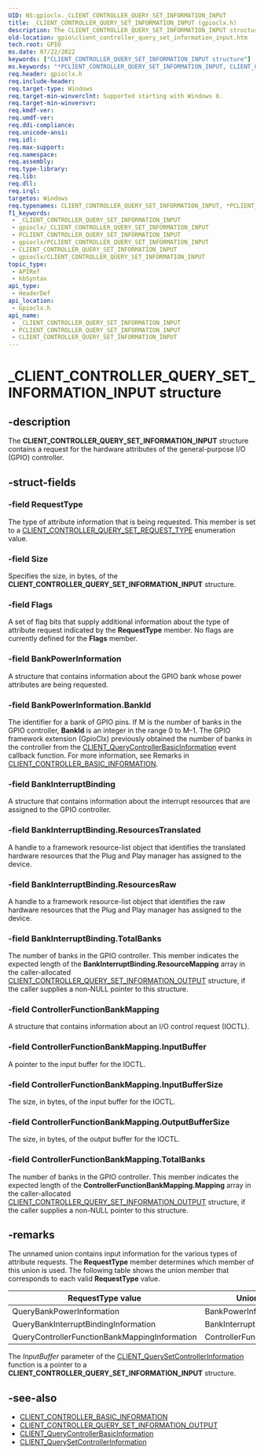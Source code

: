 ```yaml
---
UID: NS:gpioclx._CLIENT_CONTROLLER_QUERY_SET_INFORMATION_INPUT
title: _CLIENT_CONTROLLER_QUERY_SET_INFORMATION_INPUT (gpioclx.h)
description: The CLIENT_CONTROLLER_QUERY_SET_INFORMATION_INPUT structure contains a request for the hardware attributes of the general-purpose I/O (GPIO) controller.
old-location: gpio\client_controller_query_set_information_input.htm
tech.root: GPIO
ms.date: 07/22/2022
keywords: ["CLIENT_CONTROLLER_QUERY_SET_INFORMATION_INPUT structure"]
ms.keywords: "*PCLIENT_CONTROLLER_QUERY_SET_INFORMATION_INPUT, CLIENT_CONTROLLER_QUERY_SET_INFORMATION_INPUT, CLIENT_CONTROLLER_QUERY_SET_INFORMATION_INPUT structure [Parallel Ports], GPIO.client_controller_query_set_information_input, PCLIENT_CONTROLLER_QUERY_SET_INFORMATION_INPUT, PCLIENT_CONTROLLER_QUERY_SET_INFORMATION_INPUT structure pointer [Parallel Ports], _CLIENT_CONTROLLER_QUERY_SET_INFORMATION_INPUT, gpioclx/CLIENT_CONTROLLER_QUERY_SET_INFORMATION_INPUT, gpioclx/PCLIENT_CONTROLLER_QUERY_SET_INFORMATION_INPUT"
req.header: gpioclx.h
req.include-header: 
req.target-type: Windows
req.target-min-winverclnt: Supported starting with Windows 8.
req.target-min-winversvr: 
req.kmdf-ver: 
req.umdf-ver: 
req.ddi-compliance: 
req.unicode-ansi: 
req.idl: 
req.max-support: 
req.namespace: 
req.assembly: 
req.type-library: 
req.lib: 
req.dll: 
req.irql: 
targetos: Windows
req.typenames: CLIENT_CONTROLLER_QUERY_SET_INFORMATION_INPUT, *PCLIENT_CONTROLLER_QUERY_SET_INFORMATION_INPUT
f1_keywords:
 - _CLIENT_CONTROLLER_QUERY_SET_INFORMATION_INPUT
 - gpioclx/_CLIENT_CONTROLLER_QUERY_SET_INFORMATION_INPUT
 - PCLIENT_CONTROLLER_QUERY_SET_INFORMATION_INPUT
 - gpioclx/PCLIENT_CONTROLLER_QUERY_SET_INFORMATION_INPUT
 - CLIENT_CONTROLLER_QUERY_SET_INFORMATION_INPUT
 - gpioclx/CLIENT_CONTROLLER_QUERY_SET_INFORMATION_INPUT
topic_type:
 - APIRef
 - kbSyntax
api_type:
 - HeaderDef
api_location:
 - Gpioclx.h
api_name:
 - _CLIENT_CONTROLLER_QUERY_SET_INFORMATION_INPUT
 - PCLIENT_CONTROLLER_QUERY_SET_INFORMATION_INPUT
 - CLIENT_CONTROLLER_QUERY_SET_INFORMATION_INPUT
---
```


# _CLIENT_CONTROLLER_QUERY_SET_INFORMATION_INPUT structure

## -description

The **CLIENT_CONTROLLER_QUERY_SET_INFORMATION_INPUT** structure contains a request for the hardware attributes of the general-purpose I/O (GPIO) controller.

## -struct-fields

### -field RequestType

The type of attribute information that is being requested. This member is set to a [CLIENT_CONTROLLER_QUERY_SET_REQUEST_TYPE](./ne-gpioclx-_client_controller_query_set_request_type.md) enumeration value.

### -field Size

Specifies the size, in bytes, of the **CLIENT_CONTROLLER_QUERY_SET_INFORMATION_INPUT** structure.

### -field Flags

A set of flag bits that supply additional information about the type of attribute request indicated by the **RequestType** member. No flags are currently defined for the **Flags** member.

### -field BankPowerInformation

A structure that contains information about the GPIO bank whose power attributes are being requested.

### -field BankPowerInformation.BankId

The identifier for a bank of GPIO pins. If M is the number of banks in the GPIO controller, **BankId** is an integer in the range 0 to M–1\. The GPIO framework extension (GpioClx) previously obtained the number of banks in the controller from the [CLIENT_QueryControllerBasicInformation](./nc-gpioclx-gpio_client_query_controller_basic_information.md) event callback function. For more information, see Remarks in [CLIENT_CONTROLLER_BASIC_INFORMATION](./ns-gpioclx-_client_controller_basic_information.md).

### -field BankInterruptBinding

A structure that contains information about the interrupt resources that are assigned to the GPIO controller.

### -field BankInterruptBinding.ResourcesTranslated

A handle to a framework resource-list object that identifies the translated hardware resources that the Plug and Play manager has assigned to the device.

### -field BankInterruptBinding.ResourcesRaw

A handle to a framework resource-list object that identifies the raw hardware resources that the Plug and Play manager has assigned to the device.

### -field BankInterruptBinding.TotalBanks

The number of banks in the GPIO controller. This member indicates the expected length of the **BankInterruptBinding.ResourceMapping** array in the caller-allocated [CLIENT_CONTROLLER_QUERY_SET_INFORMATION_OUTPUT](./ns-gpioclx-_client_controller_query_set_information_output.md) structure, if the caller supplies a non-NULL pointer to this structure.

### -field ControllerFunctionBankMapping

A structure that contains information about an I/O control request (IOCTL).

### -field ControllerFunctionBankMapping.InputBuffer

A pointer to the input buffer for the IOCTL.

### -field ControllerFunctionBankMapping.InputBufferSize

The size, in bytes, of the input buffer for the IOCTL.

### -field ControllerFunctionBankMapping.OutputBufferSize

The size, in bytes, of the output buffer for the IOCTL.

### -field ControllerFunctionBankMapping.TotalBanks

The number of banks in the GPIO controller. This member indicates the expected length of the **ControllerFunctionBankMapping.Mapping** array in the caller-allocated [CLIENT_CONTROLLER_QUERY_SET_INFORMATION_OUTPUT](./ns-gpioclx-_client_controller_query_set_information_output.md) structure, if the caller supplies a non-NULL pointer to this structure.

## -remarks

The unnamed union contains input information for the various types of attribute requests. The **RequestType** member determines which member of this union is used. The following table shows the union member that corresponds to each valid **RequestType** value.

| RequestType value | Union member |
|--|--|
| QueryBankPowerInformation | BankPowerInformation |
| QueryBankInterruptBindingInformation | BankInterruptBinding |
| QueryControllerFunctionBankMappingInformation | ControllerFunctionBankMapping |

The *InputBuffer* parameter of the [CLIENT_QuerySetControllerInformation](./nc-gpioclx-gpio_client_query_set_controller_information.md) function is a pointer to a **CLIENT_CONTROLLER_QUERY_SET_INFORMATION_INPUT** structure.

## -see-also

- [CLIENT_CONTROLLER_BASIC_INFORMATION](./ns-gpioclx-_client_controller_basic_information.md)
- [CLIENT_CONTROLLER_QUERY_SET_INFORMATION_OUTPUT](./ns-gpioclx-_client_controller_query_set_information_output.md)
- [CLIENT_QueryControllerBasicInformation](./nc-gpioclx-gpio_client_query_controller_basic_information.md)
- [CLIENT_QuerySetControllerInformation](./nc-gpioclx-gpio_client_query_set_controller_information.md)